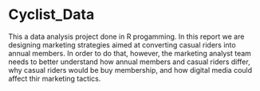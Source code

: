 # Cyclist_Data

This a data analysis project done in R progamming. In this report we are designing marketing strategies aimed at converting casual riders into annual members. In order to do that, however, the marketing analyst team needs to better understand how annual members and casual riders differ, why casual riders would be buy membership, and how digital media could affect thir marketing tactics.

